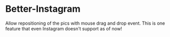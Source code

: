# Better-Instagram
Allow repositioning of the pics with mouse drag and drop event. This is one feature that even Instagram doesn't support as of now!
